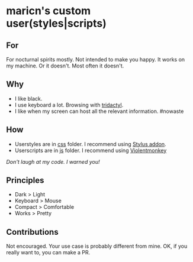 # maricn's custom user(styles|scripts)

## For

For nocturnal spirits mostly. Not intended to make you happy. It works on my machine. Or it doesn't. Most often it doesn't.

## Why

* I like black.
* I use keyboard a lot. Browsing with [tridactyl](https://github.com/tridactyl/tridactyl).
* I like when my screen can host all the relevant information. #nowaste

## How

* Userstyles are in [css](https://github.com/maricn/userstyles/tree/main/css) folder. I recommend using [Stylus addon](https://github.com/openstyles/stylus#releases).
* Userscripts are in [js](https://github.com/maricn/userstyles/tree/main/js) folder. I recommend using [Violentmonkey](https://github.com/violentmonkey/violentmonkey)

_Don't laugh at my code. I warned you!_

## Principles

* Dark > Light
* Keyboard > Mouse
* Compact > Comfortable
* Works > Pretty

## Contributions

Not encouraged. Your use case is probably different from mine. OK, if you really want to, you can make a PR.
